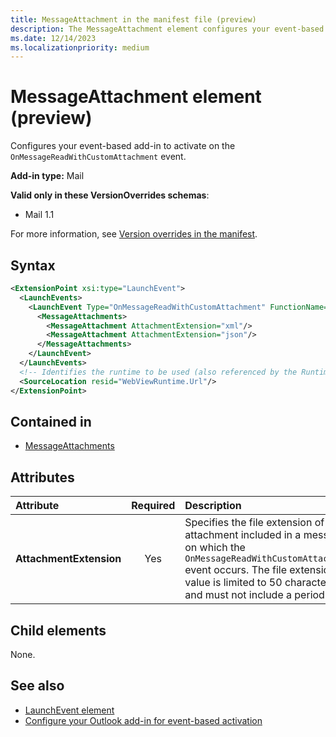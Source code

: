 ```yaml
---
title: MessageAttachment in the manifest file (preview)
description: The MessageAttachment element configures your event-based add-in to activate on the OnMessageReadWithCustomAttachment event.
ms.date: 12/14/2023
ms.localizationpriority: medium
---
```


# MessageAttachment element (preview)

Configures your event-based add-in to activate on the `OnMessageReadWithCustomAttachment` event.

**Add-in type:** Mail

**Valid only in these VersionOverrides schemas**:

- Mail 1.1

For more information, see [Version overrides in the manifest](/office/dev/add-ins/develop/add-in-manifests#version-overrides-in-the-manifest).

## Syntax

```XML
<ExtensionPoint xsi:type="LaunchEvent">
  <LaunchEvents>
    <LaunchEvent Type="OnMessageReadWithCustomAttachment" FunctionName="onMessageReadWithCustomAttachmentHandler">
      <MessageAttachments>
        <MessageAttachment AttachmentExtension="xml"/>
        <MessageAttachment AttachmentExtension="json"/>
      </MessageAttachments>
    </LaunchEvent>
  </LaunchEvents>
  <!-- Identifies the runtime to be used (also referenced by the Runtime element). -->
  <SourceLocation resid="WebViewRuntime.Url"/>
</ExtensionPoint>
```

## Contained in

- [MessageAttachments](messageattachments.md)

## Attributes

| Attribute | Required | Description |
|:-----|:-----:|:-----|
| **AttachmentExtension** | Yes | Specifies the file extension of the attachment included in a message on which the `OnMessageReadWithCustomAttachment` event occurs. The file extension value is limited to 50 characters and must not include a period. |

## Child elements

None.

## See also

- [LaunchEvent element](launchevent.md)
- [Configure your Outlook add-in for event-based activation](/office/dev/add-ins/outlook/autolaunch#supported-events)

